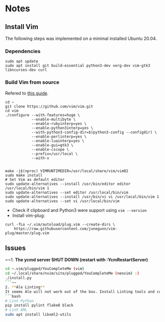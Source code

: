 # Notes

## Install Vim
The following steps was implemented on a minimal installed Ubuntu 20.04.
### Dependencies
```console
sudo apt update
sudo apt install git build-essential python3-dev xorg-dev vim-gtk3 libncurses-dev curl  
```
### Build Vim from source
Refered to [this guide](https://github.com/ycm-core/YouCompleteMe/wiki/Building-Vim-from-source).
```console
cd ~
git clone https://github.com/vim/vim.git
cd vim
./configure --with-features=huge \
            --enable-multibyte \
            --enable-rubyinterp=yes \
            --enable-python3interp=yes \
            --with-python3-config-dir=$(python3-config --configdir) \
            --enable-perlinterp=yes \
            --enable-luainterp=yes \
            --enable-gui=gtk3 \
            --enable-cscope \
            --prefix=/usr/local \
            --with-x


make -j$(nproc) VIMRUNTIMEDIR=/usr/local/share/vim/vim82
sudo make install
# Set Vim as default editor
sudo update-alternatives --install /usr/bin/editor editor /usr/local/bin/vim 1
sudo update-alternatives --set editor /usr/local/bin/vim
sudo update-alternatives --install /usr/bin/vi vi /usr/local/bin/vim 1
sudo update-alternatives --set vi /usr/local/bin/vim
```
- Check if clipboard and Python3 were support using `vim --version`
- Install vim-plug: 
```console
curl -fLo ~/.vim/autoload/plug.vim --create-dirs \
    https://raw.githubusercontent.com/junegunn/vim-plug/master/plug.vim
```

## Issues
~~1. **The ycmd server SHUT DOWN (restart with :YcmRestartServer)**
```bash
cd ~.vim/plugged/YouCompleteMe (vim)
cd ~/.local/share/nvim/site/plugged/YouCompleteMe (neovim) :)
./install.py
```~~
2. **Ale Linting**
It seems Ale will not work out of the box. Install Linting tools and configure `.vimrc` as shown in the file.
```bash
# Lint Python
pip install pylint flake8 black
# Lint XML
sudo apt install libxml2-utils
```
